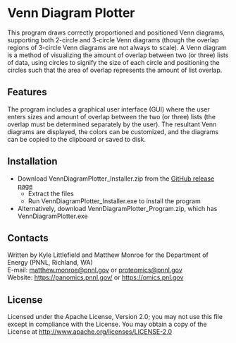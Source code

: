 
# Venn Diagram Plotter

This program draws correctly proportioned and positioned Venn diagrams,
supporting both 2-circle and 3-circle Venn diagrams (though the overlap regions
of 3-circle Venn diagrams are not always to scale).  A Venn diagram is a method 
of visualizing the amount of overlap between two (or three) lists of data, using 
circles to signify the size of each circle and positioning the circles such that the 
area of overlap represents the amount of list overlap.

## Features

The program includes a graphical user interface (GUI) where the user enters 
sizes and amount of overlap between the two (or three) lists (the overlap must be 
determined separately by the user).  The resultant Venn diagrams are displayed, 
the colors can be customized, and the diagrams can be copied to the clipboard or 
saved to disk.

## Installation

* Download VennDiagramPlotter_Installer.zip from the [GitHub release page](https://github.com/PNNL-Comp-Mass-Spec/Venn-Diagram-Plotter/releases)
  * Extract the files
  * Run VennDiagramPlotter_Installer.exe to install the program
* Alternatively, download VennDiagramPlotter_Program.zip, which has VennDiagramPlotter.exe

## Contacts

Written by Kyle Littlefield and Matthew Monroe for the Department of Energy (PNNL, Richland, WA) \
E-mail: matthew.monroe@pnnl.gov or proteomics@pnnl.gov\
Website: https://panomics.pnnl.gov/ or https://omics.pnl.gov

## License

Licensed under the Apache License, Version 2.0; you may not use this file except 
in compliance with the License.  You may obtain a copy of the License at 
http://www.apache.org/licenses/LICENSE-2.0
